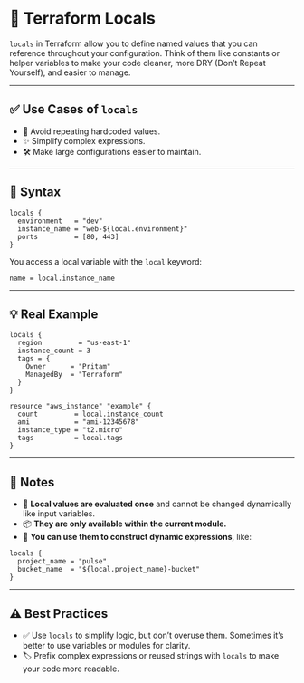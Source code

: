 # 🧠 Terraform Locals

`locals` in Terraform allow you to define named values that you can reference throughout your configuration. Think of them like constants or helper variables to make your code cleaner, more DRY (Don’t Repeat Yourself), and easier to manage.

---

## ✅ Use Cases of `locals`

- 🚫 Avoid repeating hardcoded values.
- ✨ Simplify complex expressions.
- 🛠️ Make large configurations easier to maintain.

---

## 🧱 Syntax

```hcl
locals {
  environment   = "dev"
  instance_name = "web-${local.environment}"
  ports         = [80, 443]
}
```

You access a local variable with the `local` keyword:

```hcl
name = local.instance_name
```

---

## 💡 Real Example

```hcl
locals {
  region         = "us-east-1"
  instance_count = 3
  tags = {
    Owner      = "Pritam"
    ManagedBy  = "Terraform"
  }
}

resource "aws_instance" "example" {
  count         = local.instance_count
  ami           = "ami-12345678"
  instance_type = "t2.micro"
  tags          = local.tags
}
```

---

## 🎯 Notes

- 🔄 **Local values are evaluated once** and cannot be changed dynamically like input variables.
- 📦 **They are only available within the current module.**
- 🧮 **You can use them to construct dynamic expressions**, like:

```hcl
locals {
  project_name = "pulse"
  bucket_name  = "${local.project_name}-bucket"
}
```

---

## ⚠️ Best Practices

- ✅ Use `locals` to simplify logic, but don’t overuse them. Sometimes it’s better to use variables or modules for clarity.
- 🏷️ Prefix complex expressions or reused strings with `locals` to make your code more readable.